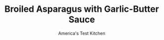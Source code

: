 ---
layout: ../../layouts/MarkdownPostLayout.astro
title: Broiled Asparagus with Garlic-Butter Sauce
author: America's Test Kitchen
pubDate: 2023-03-15
description: "Garlic and butter make most things better. Asparagus is no exception."
image_url: https://res.cloudinary.com/hksqkdlah/image/upload/ar_1:1,c_fill,dpr_2.0,f_auto,fl_lossy.progressive.strip_profile,g_faces:auto,q_auto:low,w_344/SFS_BroiledAsparagusGarlicButterSauce_21_e7rbaw
tags: ["Side Dishes","Vegetables","Weeknight","Quick","Thanksgiving"]
calories: 728
protein: 3
carbohydrates: 6
fats: 
fiber: 3
ingredients: ["2 pounds (¾-inch-thick), asparagus, trimmed","1 tablespoon, extra-virgin olive oil","1 teaspoon, chopped fresh thyme","3/4 teaspoon, table salt, divided","4 tablespoons, unsalted butter, cut into 1-tablespoon pieces and softened, divided","1/4 teaspoon, pepper","4 , garlic cloves, minced","1 tablespoon, water"]
serves: 6
time: "30 minutes"
instructions: ["Adjust oven rack 6 inches from broiler element and heat broiler. Toss asparagus, oil, thyme, and ½ teaspoon salt together on rimmed baking sheet. Arrange asparagus in single layer.","Broil until asparagus is spotty brown and tender, 7 to 9 minutes, rotating sheet halfway through broiling. Transfer asparagus to serving platter.","Combine 3 tablespoons butter, pepper, and remaining ¼ teaspoon salt in bowl. Melt remaining 1 tablespoon butter in small skillet or saucepan over medium heat. Add garlic and cook, stirring constantly, until fragrant and just starting to turn golden, 1 to 2 minutes. Off heat, stir in water (mixture will sizzle).","Immediately whisk garlic mixture into butter mixture in bowl until emulsified (sauce should be creamy). Spoon butter sauce over asparagus and toss gently to coat with sauce. Serve."]
nutrition: ["318 mg Potassium","84 mg Phosphorus","43 mg Calcium","3 mg Iron","22 mg Magnesium","295 mg Sodium","10 g Fat","1 mg Niacin (B3)","3 g Monounsaturated","9 mg Vitamin C","20 mg Cholesterol","5 g Saturated","3 g Fiber","79 µg Folate (food)","2 g Sugars","65 µg Vitamin K","146 g Water","6 g Carbs","79 µg Folate equivalent (total)","3 g Protein","2 mg Vitamin E","122 µg Vitamin A","121 kcal Energy","728 calories"]
notes: "This recipe works best with asparagus spears that are ¾ inch thick at the base. Do not use pencil-thin asparagus here."
---